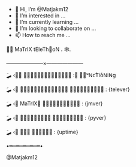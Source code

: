 - 👋 Hi, I’m @Matjakm12
- 👀 I’m interested in ...
- 🌱 I’m currently learning ...
- 💞️ I’m looking to collaborate on ...
- 📫 How to reach me ...

<!---
Matjakm12/Matjakm12 is a ✨ special ✨ repository because its `README.md` (this file) appears on your GitHub profile.
You can click the Preview link to take a look at your changes.
--->
ᯎَ  MaTrIX tEleThٍoN ، 🕸.

———————×———————

َِ🛹 ‹ ٍَ𝖣ٰ𝖺َ𝖳𝖺ِ𝖡𝗎َِ𝖲َ𝖾 :  ِᖴِᵘ𝖭𝖼𝖳ْ𝗂𝗈ً𝖭𝗂𝖭𝗀 

َِ🛹 ‹ ٰ𝖳َ𝖾ْ𝗅ِ𝖾𝖳َ𝗁𝗈ٍ𝖭 ُ𝖵ِ𝖾𝗋𝗌ْ𝗂𝗈َ𝗇 : {telever}

َِ🛹 ‹ ِMaTrIX َ𝖵𝖾𝗋ِ𝗌ْ𝗂𝗈َِ𝖭 : {jmver}

َِ🛹 ‹ ٰ𝖯ِ𝗒َ𝖳𝗁𝗈ً𝖭 𝖵𝖾𝗋𝗌𝗂𝗈َِ𝖭 : {pyver}

َِ🛹 ‹ ٰ𝖴𝗉 َ𝖳ْ𝗂𝖬ِ𝖾 : {uptime}

•━═━═━═━═━•

@Matjakm12
